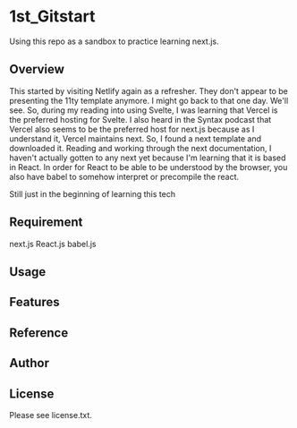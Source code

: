 # 1st_Gitstart 
Using this repo as a sandbox to practice learning next.js.

## Overview
This started by visiting Netlify again as a refresher. They don't appear to be presenting the 11ty template anymore. I might go back to that one day. We'll see. So, during my reading into using Svelte, I was learning that Vercel is the preferred hosting for Svelte. I also heard in the Syntax podcast that Vercel also seems to be the preferred host for next.js because as I understand it, Vercel maintains next. So, I found a next template and downloaded it. Reading and working through the next documentation, I haven't actually gotten to any next yet because I'm learning that it is based in React. In order for React to be able to be understood by the browser, you also have babel to somehow interpret or precompile the react.

Still just in the beginning of learning this tech

## Requirement
next.js
React.js
babel.js

## Usage


## Features


## Reference


## Author


## License

Please see license.txt.
